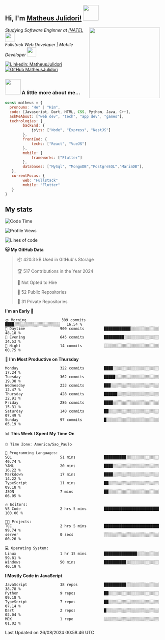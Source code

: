 <h2> Hi, I'm <a href="https://matheusjulidori.github.io" target="_blank">Matheus Julidori!</a> <img src="https://media.giphy.com/media/12oufCB0MyZ1Go/giphy.gif" width="50"></h2>
<img align='right' src="https://media.giphy.com/media/3oKIPnAiaMCws8nOsE/giphy.gif" width="230" height="auto">
<p><em>Studying Software Enginner at <a href="http://www.inatel.br" target="_blank">INATEL</a><img src="https://media.giphy.com/media/fYSnHlufseco8Fh93Z/giphy.gif" width="30"></br>
  Fullstack Web Developer | Mobile Developer <img src="https://media.giphy.com/media/WUlplcMpOCEmTGBtBW/giphy.gif" width="30">
</em></p>

[![Linkedin: MatheusJulidori](https://img.shields.io/badge/-MatheusJulidori-blue?style=flat-square&logo=Linkedin&logoColor=white&link=https://www.linkedin.com/in/MatheusJulidori/)](https://www.linkedin.com/in/MatheusJulidori/)
[![GitHub MatheusJulidori](https://img.shields.io/github/followers/matheusjulidori?label=follow&style=social)](https://github.com/MatheusJulidori)


### <img src="https://media.giphy.com/media/VgCDAzcKvsR6OM0uWg/giphy.gif" width="50"> A little more about me...  

```javascript
const matheus = {
  pronouns: "He" | "Him",
  code: [Javascript, Dart, HTML, CSS, Python, Java, C++],
  askMeAbout: ["web dev", "tech", "app dev", "games"],
  technologies: {
        backEnd: {
            js\ts: ["Node", "Express", "NestJS"]
        },
        frontEnd: {
            techs: ["React", "VueJS"]
        },
        mobile: {
            frameworks: ["Flutter"]
        },
        databases: ["MySql", "MongoDB","PostgreSQL","MariaDB"],
   },
   currentFocus: {
        web: "Fullstack"
        mobile: "Flutter"
   }
}
```
<h2>My stats</h2>

<!--START_SECTION:waka-->
![Code Time](http://img.shields.io/badge/Code%20Time-653%20hrs%2012%20mins-blue)

![Profile Views](http://img.shields.io/badge/Profile%20Views-0-blue)

![Lines of code](https://img.shields.io/badge/From%20Hello%20World%20I%27ve%20Written-6.7%20million%20lines%20of%20code-blue)

**🐱 My GitHub Data** 

> 📦 420.3 kB Used in GitHub's Storage 
 > 
> 🏆 517 Contributions in the Year 2024
 > 
> 🚫 Not Opted to Hire
 > 
> 📜 52 Public Repositories 
 > 
> 🔑 31 Private Repositories 
 > 
**I'm an Early 🐤** 

```text
🌞 Morning                309 commits         ████░░░░░░░░░░░░░░░░░░░░░   16.54 % 
🌆 Daytime                900 commits         ████████████░░░░░░░░░░░░░   48.18 % 
🌃 Evening                645 commits         █████████░░░░░░░░░░░░░░░░   34.53 % 
🌙 Night                  14 commits          ░░░░░░░░░░░░░░░░░░░░░░░░░   00.75 % 
```
📅 **I'm Most Productive on Thursday** 

```text
Monday                   322 commits         ████░░░░░░░░░░░░░░░░░░░░░   17.24 % 
Tuesday                  362 commits         █████░░░░░░░░░░░░░░░░░░░░   19.38 % 
Wednesday                233 commits         ███░░░░░░░░░░░░░░░░░░░░░░   12.47 % 
Thursday                 428 commits         ██████░░░░░░░░░░░░░░░░░░░   22.91 % 
Friday                   286 commits         ████░░░░░░░░░░░░░░░░░░░░░   15.31 % 
Saturday                 140 commits         ██░░░░░░░░░░░░░░░░░░░░░░░   07.49 % 
Sunday                   97 commits          █░░░░░░░░░░░░░░░░░░░░░░░░   05.19 % 
```


📊 **This Week I Spent My Time On** 

```text
🕑︎ Time Zone: America/Sao_Paulo

💬 Programming Languages: 
SQL                      51 mins             ██████████░░░░░░░░░░░░░░░   40.74 % 
YAML                     20 mins             ████░░░░░░░░░░░░░░░░░░░░░   16.22 % 
Markdown                 17 mins             ████░░░░░░░░░░░░░░░░░░░░░   14.22 % 
TypeScript               11 mins             ██░░░░░░░░░░░░░░░░░░░░░░░   09.18 % 
JSON                     7 mins              ██░░░░░░░░░░░░░░░░░░░░░░░   06.05 % 

🔥 Editors: 
VS Code                  2 hrs 5 mins        █████████████████████████   100.00 % 

🐱‍💻 Projects: 
TCC                      2 hrs 5 mins        █████████████████████████   99.74 % 
server                   0 secs              ░░░░░░░░░░░░░░░░░░░░░░░░░   00.26 % 

💻 Operating System: 
Linux                    1 hr 15 mins        ███████████████░░░░░░░░░░   59.81 % 
Windows                  50 mins             ██████████░░░░░░░░░░░░░░░   40.19 % 
```

**I Mostly Code in JavaScript** 

```text
JavaScript               38 repos            ██████████░░░░░░░░░░░░░░░   38.78 % 
Python                   9 repos             ██░░░░░░░░░░░░░░░░░░░░░░░   09.18 % 
TypeScript               7 repos             ██░░░░░░░░░░░░░░░░░░░░░░░   07.14 % 
Dart                     2 repos             █░░░░░░░░░░░░░░░░░░░░░░░░   02.04 % 
MDX                      1 repo              ░░░░░░░░░░░░░░░░░░░░░░░░░   01.02 % 
```




 Last Updated on 26/08/2024 00:59:46 UTC
<!--END_SECTION:waka-->

